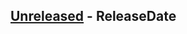 <!-- next-header -->
## [Unreleased] - ReleaseDate

<!-- next-url -->
[Unreleased]: https://github.com/orf/git-workspace/compare/v0.0.1...HEAD
